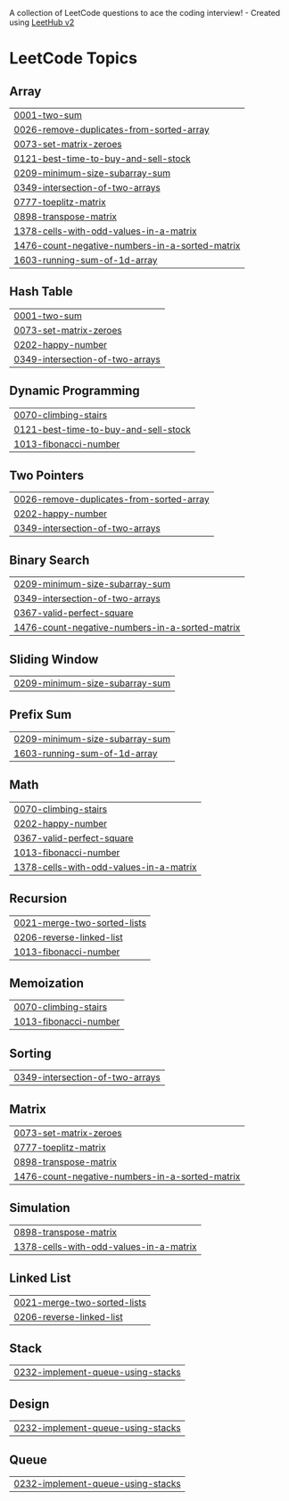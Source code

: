 A collection of LeetCode questions to ace the coding interview! - Created using [LeetHub v2](https://github.com/arunbhardwaj/LeetHub-2.0)
<!---LeetCode Topics Start-->
# LeetCode Topics
## Array
|  |
| ------- |
| [0001-two-sum](https://github.com/RaghavendraReddy7/Leetcode/tree/master/0001-two-sum) |
| [0026-remove-duplicates-from-sorted-array](https://github.com/RaghavendraReddy7/Leetcode/tree/master/0026-remove-duplicates-from-sorted-array) |
| [0073-set-matrix-zeroes](https://github.com/RaghavendraReddy7/Leetcode/tree/master/0073-set-matrix-zeroes) |
| [0121-best-time-to-buy-and-sell-stock](https://github.com/RaghavendraReddy7/Leetcode/tree/master/0121-best-time-to-buy-and-sell-stock) |
| [0209-minimum-size-subarray-sum](https://github.com/RaghavendraReddy7/Leetcode/tree/master/0209-minimum-size-subarray-sum) |
| [0349-intersection-of-two-arrays](https://github.com/RaghavendraReddy7/Leetcode/tree/master/0349-intersection-of-two-arrays) |
| [0777-toeplitz-matrix](https://github.com/RaghavendraReddy7/Leetcode/tree/master/0777-toeplitz-matrix) |
| [0898-transpose-matrix](https://github.com/RaghavendraReddy7/Leetcode/tree/master/0898-transpose-matrix) |
| [1378-cells-with-odd-values-in-a-matrix](https://github.com/RaghavendraReddy7/Leetcode/tree/master/1378-cells-with-odd-values-in-a-matrix) |
| [1476-count-negative-numbers-in-a-sorted-matrix](https://github.com/RaghavendraReddy7/Leetcode/tree/master/1476-count-negative-numbers-in-a-sorted-matrix) |
| [1603-running-sum-of-1d-array](https://github.com/RaghavendraReddy7/Leetcode/tree/master/1603-running-sum-of-1d-array) |
## Hash Table
|  |
| ------- |
| [0001-two-sum](https://github.com/RaghavendraReddy7/Leetcode/tree/master/0001-two-sum) |
| [0073-set-matrix-zeroes](https://github.com/RaghavendraReddy7/Leetcode/tree/master/0073-set-matrix-zeroes) |
| [0202-happy-number](https://github.com/RaghavendraReddy7/Leetcode/tree/master/0202-happy-number) |
| [0349-intersection-of-two-arrays](https://github.com/RaghavendraReddy7/Leetcode/tree/master/0349-intersection-of-two-arrays) |
## Dynamic Programming
|  |
| ------- |
| [0070-climbing-stairs](https://github.com/RaghavendraReddy7/Leetcode/tree/master/0070-climbing-stairs) |
| [0121-best-time-to-buy-and-sell-stock](https://github.com/RaghavendraReddy7/Leetcode/tree/master/0121-best-time-to-buy-and-sell-stock) |
| [1013-fibonacci-number](https://github.com/RaghavendraReddy7/Leetcode/tree/master/1013-fibonacci-number) |
## Two Pointers
|  |
| ------- |
| [0026-remove-duplicates-from-sorted-array](https://github.com/RaghavendraReddy7/Leetcode/tree/master/0026-remove-duplicates-from-sorted-array) |
| [0202-happy-number](https://github.com/RaghavendraReddy7/Leetcode/tree/master/0202-happy-number) |
| [0349-intersection-of-two-arrays](https://github.com/RaghavendraReddy7/Leetcode/tree/master/0349-intersection-of-two-arrays) |
## Binary Search
|  |
| ------- |
| [0209-minimum-size-subarray-sum](https://github.com/RaghavendraReddy7/Leetcode/tree/master/0209-minimum-size-subarray-sum) |
| [0349-intersection-of-two-arrays](https://github.com/RaghavendraReddy7/Leetcode/tree/master/0349-intersection-of-two-arrays) |
| [0367-valid-perfect-square](https://github.com/RaghavendraReddy7/Leetcode/tree/master/0367-valid-perfect-square) |
| [1476-count-negative-numbers-in-a-sorted-matrix](https://github.com/RaghavendraReddy7/Leetcode/tree/master/1476-count-negative-numbers-in-a-sorted-matrix) |
## Sliding Window
|  |
| ------- |
| [0209-minimum-size-subarray-sum](https://github.com/RaghavendraReddy7/Leetcode/tree/master/0209-minimum-size-subarray-sum) |
## Prefix Sum
|  |
| ------- |
| [0209-minimum-size-subarray-sum](https://github.com/RaghavendraReddy7/Leetcode/tree/master/0209-minimum-size-subarray-sum) |
| [1603-running-sum-of-1d-array](https://github.com/RaghavendraReddy7/Leetcode/tree/master/1603-running-sum-of-1d-array) |
## Math
|  |
| ------- |
| [0070-climbing-stairs](https://github.com/RaghavendraReddy7/Leetcode/tree/master/0070-climbing-stairs) |
| [0202-happy-number](https://github.com/RaghavendraReddy7/Leetcode/tree/master/0202-happy-number) |
| [0367-valid-perfect-square](https://github.com/RaghavendraReddy7/Leetcode/tree/master/0367-valid-perfect-square) |
| [1013-fibonacci-number](https://github.com/RaghavendraReddy7/Leetcode/tree/master/1013-fibonacci-number) |
| [1378-cells-with-odd-values-in-a-matrix](https://github.com/RaghavendraReddy7/Leetcode/tree/master/1378-cells-with-odd-values-in-a-matrix) |
## Recursion
|  |
| ------- |
| [0021-merge-two-sorted-lists](https://github.com/RaghavendraReddy7/Leetcode/tree/master/0021-merge-two-sorted-lists) |
| [0206-reverse-linked-list](https://github.com/RaghavendraReddy7/Leetcode/tree/master/0206-reverse-linked-list) |
| [1013-fibonacci-number](https://github.com/RaghavendraReddy7/Leetcode/tree/master/1013-fibonacci-number) |
## Memoization
|  |
| ------- |
| [0070-climbing-stairs](https://github.com/RaghavendraReddy7/Leetcode/tree/master/0070-climbing-stairs) |
| [1013-fibonacci-number](https://github.com/RaghavendraReddy7/Leetcode/tree/master/1013-fibonacci-number) |
## Sorting
|  |
| ------- |
| [0349-intersection-of-two-arrays](https://github.com/RaghavendraReddy7/Leetcode/tree/master/0349-intersection-of-two-arrays) |
## Matrix
|  |
| ------- |
| [0073-set-matrix-zeroes](https://github.com/RaghavendraReddy7/Leetcode/tree/master/0073-set-matrix-zeroes) |
| [0777-toeplitz-matrix](https://github.com/RaghavendraReddy7/Leetcode/tree/master/0777-toeplitz-matrix) |
| [0898-transpose-matrix](https://github.com/RaghavendraReddy7/Leetcode/tree/master/0898-transpose-matrix) |
| [1476-count-negative-numbers-in-a-sorted-matrix](https://github.com/RaghavendraReddy7/Leetcode/tree/master/1476-count-negative-numbers-in-a-sorted-matrix) |
## Simulation
|  |
| ------- |
| [0898-transpose-matrix](https://github.com/RaghavendraReddy7/Leetcode/tree/master/0898-transpose-matrix) |
| [1378-cells-with-odd-values-in-a-matrix](https://github.com/RaghavendraReddy7/Leetcode/tree/master/1378-cells-with-odd-values-in-a-matrix) |
## Linked List
|  |
| ------- |
| [0021-merge-two-sorted-lists](https://github.com/RaghavendraReddy7/Leetcode/tree/master/0021-merge-two-sorted-lists) |
| [0206-reverse-linked-list](https://github.com/RaghavendraReddy7/Leetcode/tree/master/0206-reverse-linked-list) |
## Stack
|  |
| ------- |
| [0232-implement-queue-using-stacks](https://github.com/RaghavendraReddy7/Leetcode/tree/master/0232-implement-queue-using-stacks) |
## Design
|  |
| ------- |
| [0232-implement-queue-using-stacks](https://github.com/RaghavendraReddy7/Leetcode/tree/master/0232-implement-queue-using-stacks) |
## Queue
|  |
| ------- |
| [0232-implement-queue-using-stacks](https://github.com/RaghavendraReddy7/Leetcode/tree/master/0232-implement-queue-using-stacks) |
<!---LeetCode Topics End-->